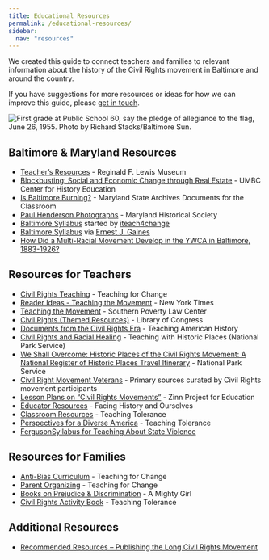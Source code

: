 ```yaml
---
title: Educational Resources
permalink: /educational-resources/
sidebar:
  nav: "resources"
---
```


We created this guide to connect teachers and families to relevant information about the history of the Civil Rights movement in Baltimore and around the country.

If you have suggestions for more resources or ideas for how we can improve this guide, please [get in touch](http://baltimoreheritage.org/contact/).

![First grade at Public School 60, say the pledge of allegiance to the flag, June 26, 1955. Photo by Richard Stacks/Baltimore Sun.](/civil-rights-heritage/assets/images/1955-06-26-darkroom-stacks.jpg)

## Baltimore & Maryland Resources

- [Teacher’s Resources](http://www.lewismuseum.org/education/resources) - Reginald F. Lewis Museum
- [Blockbusting: Social and Economic Change through Real Estate](http://www.umbc.edu/che/tahlessons/lessondisplay.php?lesson=79) - UMBC Center for History Education
- [Is Baltimore Burning?](http://msa.maryland.gov/msa/stagser/s1259/121/2395/html/0000.html) - Maryland State Archives Documents for the Classroom
- [Paul Henderson Photographs](https://hendersonphotos.wordpress.com/) - Maryland Historical Society
- [Baltimore Syllabus](https://docs.google.com/document/d/1B_oyOyu_tAwOVq5MY1oJL3orN6ps04O82JxWxnkGpho/preview?sle=true) started by [iteach4change](https://twitter.com/iteach4change/)
- [Baltimore Syllabus](https://docs.google.com/document/d/1VyKR6ljHHv3vz2auwlPT1Du0DdnXyVE0FiuHZ484Sqs/edit) via [Ernest J. Gaines](http://ernestgainescenter.blogspot.com/2015/04/baltimoresyllabus.html)
- [How Did a Multi-Racial Movement Develop in the YWCA in Baltimore, 1883-1926?](http://womhist.alexanderstreet.com/bywca/intro.htm)

## Resources for Teachers

- [Civil Rights Teaching](http://civilrightsteaching.org/) - Teaching for Change
- [Reader Ideas - Teaching the Movement](http://learning.blogs.nytimes.com/2012/01/27/reader-ideas-teaching-the-civil-rights-movement/) - New York Times
- [Teaching the Movement](http://www.tolerance.org/sites/default/files/general/Teaching%20the%20Movement%202014.pdf) - Southern Poverty Law Center
- [Civil Rights (Themed Resources)](http://www.loc.gov/teachers/classroommaterials/themes/civil-rights/) - Library of Congress
- [Documents from the Civil Rights Era](http://teachingamericanhistory.org/library/civil-rights/) - Teaching American History
- [Civil Rights and Racial Healing](http://www.nps.gov/nr/twhp/racialhealing.htm) - Teaching with Historic Places (National Park Service)
- [We Shall Overcome: Historic Places of the Civil Rights Movement: A National Register of Historic Places Travel Itinerary](http://www.nps.gov/nr/travel/civilrights/) - National Park Service
- [Civil Right Movement Veterans](http://www.crmvet.org/) - Primary sources curated by Civil Rights movement participants
- [Lesson Plans on “Civil Rights Movements”](https://zinnedproject.org/teaching-materials/?themes=civil-rights-movements) - Zinn Project for Education
- [Educator Resources](https://www.facinghistory.org/for-educators/educator-resources) - Facing History and Ourselves
- [Classroom Resources](http://www.tolerance.org/classroom-resources) - Teaching Tolerance
- [Perspectives for a Diverse America](http://perspectives.tolerance.org/) - Teaching Tolerance
- [FergusonSyllabus for Teaching About State Violence](http://www.usprisonculture.com/blog/2014/08/31/fergusonsyllabus-talking-and-teaching-about-police-violence/)

## Resources for Families

- [Anti-Bias Curriculum](https://www.teachingforchange.org/teacher-resources/anti-bias-education) - Teaching for Change
- [Parent Organizing](https://www.teachingforchange.org/parent-organizing) - Teaching for Change
- [Books on Prejudice & Discrimination](http://www.amightygirl.com/books/social-issues/prejudice-discrimination) - A Mighty Girl
- [Civil Rights Activity Book](http://www.tolerance.org/civil-rights-activity-book) - Teaching Tolerance

## Additional Resources

- [Recommended Resources – Publishing the Long Civil Rights Movement](https://lcrm.lib.unc.edu/blog/index.php/lcrm-resources/)
